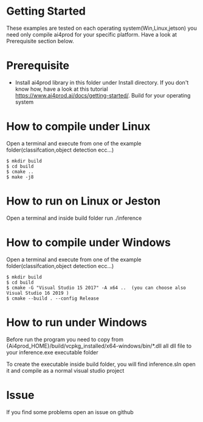 # Getting Started

These examples are tested on each operating system(Win,Linux,jetson) you need only compile ai4prod for your specific platform. Have a look at Prerequisite section below.


# Prerequisite

- Install ai4prod library in this folder under Install directory. If you don't know how, have a look 
at this tutorial https://www.ai4prod.ai/docs/getting-started/. Build for your operating system


# How to compile under Linux

Open a terminal and execute from one of the example folder(classifcation,object detection ecc...)

	$ mkdir build
	$ cd build
	$ cmake ..
	$ make -j8

# How to run on Linux or Jeston

Open a terminal and inside build folder run ./inference



# How to compile under Windows

Open a terminal and execute from one of the example folder(classifcation,object detection ecc...)

	$ mkdir build
	$ cd build
	$ cmake -G "Visual Studio 15 2017" -A x64 ..  (you can choose also Visual Studio 16 2019 )
	$ cmake --build . --config Release


# How to run under Windows

Before run the program you need to copy from {Ai4prod_HOME}/build/vcpkg_installed/x64-windows/bin/*.dll all dll file to your inference.exe executable folder

To create the executable inside build folder, you will find inference.sln open it and compile as a normal visual studio project

# Issue

If you find some problems open an issue on github

